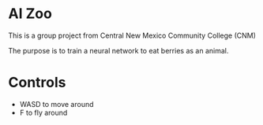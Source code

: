 # AI Zoo
This is a group project from Central New Mexico Community College (CNM)

The purpose is to train a neural network to eat berries as an animal.

# Controls
 - WASD to move around
 - F to fly around
